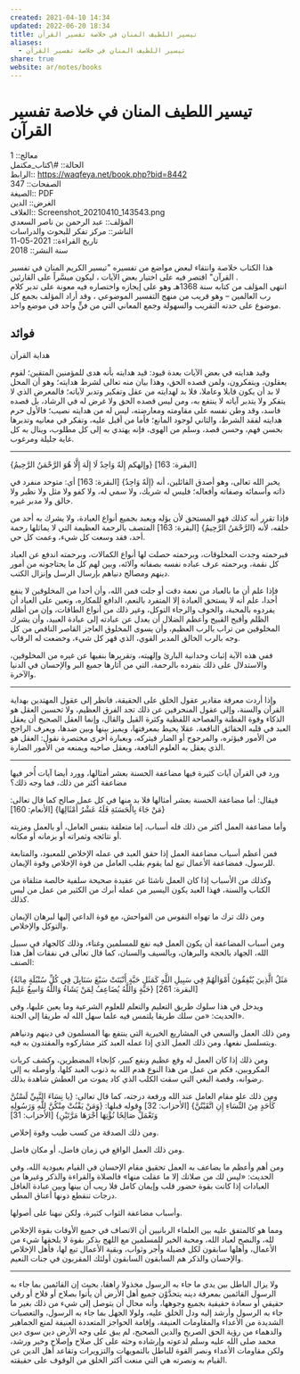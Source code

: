 ```yaml
---  
created: 2021-04-10 14:34  
updated: 2022-06-20 18:34  
title: تيسير اللطيف المنان في خلاصة تفسير القرآن  
aliases:  
  - تيسير اللطيف المنان في خلاصة تفسير القرآن  
share: true  
website: ar/notes/books  
---  
```

  
# تيسير اللطيف المنان في خلاصة تفسير القرآن  
  
معالج:: 1  
الحالة:: #\كتاب_مكتمل  
الرابط:: https://waqfeya.net/book.php?bid=8442  
الصفحات:: 347  
الصيغة:: PDF  
الغرض:: الدين  
الغلاف:: Screenshot_20210410_143543.png  
المؤلف:: عبد الرحمن بن ناصر السعدي  
الناشر:: مركز تفكر للبحوث والدراسات  
تاريخ القراءة:: 2021-05-11  
سنة النشر:: 2018  
  
هذا الكتاب خلاصة وانتقاء لبعض مواضع من تفسيره "تيسير الكريم المنان في تفسير القرآن" اقتصر فيه على اختيار بعض الآيات ، ليكون ميسَّراً على القارئين .  
انتهى المؤلف من كتابه سنة 1368هـ وهو على إيجازه واختصاره فيه معونة على تدبر كلام رب العالمين – وهو قريب من منهج التفسير الموضوعي ، وقد أراد المؤلف بجمع كل موضوع على حدته التقريب والسهولة وجمع المعاني التي من فنٍّ واحد في موضع واحد.  
  
## فوائد  
  
هداية القرآن  
  
وقيد هدايته في بعض الآيات بعدة قيود: قيد هدايته بأنه هدى للمؤمنين المتقين؛ لقوم يعقلون، ويتفكرون، ولمن قصده الحق، وهذا بيان منه تعالى لشرط هدايته؛ وهو أن المحل لا بد أن يكون قابلا وعاملا، فلا بد لهدايته من عقل وتفكير وتدبر لآياته؛ فالمعرض الذي لا يتفكر ولا يتدبر آياته لا ينتفع به، ومن ليس قصده الحق ولا غرض له في الرشاد، بل قصده فاسد، وقد وطن نفسه على مقاومته ومعارضته، ليس له من هدايته نصيب؛ فالأول حرم هدايته لفقد الشرط، والثاني لوجود المانع؛ فأما من أقبل عليه، وتفكر في معانيه وتدبرها بحسن فهم، وحسن قصد، وسلم من الهوى، فإنه يهتدي به إلى كل مطلوب، وينال به كل غاية جليلة ومرغوب.  
  
---  
  
{وإلهكم إِلَهٌ وَاحِدٌ لَا إِلَهَ إِلَّا هُوَ الرَّحْمَنُ الرَّحِيمُ} [البقرة: 163]  
  
يخبر الله تعالى، وهو أصدق القائلين، أنه {إِلَهٌ وَاحِدٌ} [البقرة: 163] أي: متوحد منفرد في ذاته وأسمائه وصفاته وأفعاله؛ فليس له شريك، ولا سمي له، ولا كفو ولا مثل ولا نظير ولا خالق ولا مدبر غيره.  
  
فإذا تقرر أنه كذلك فهو المستحق لأن يؤله ويعبد بجميع أنواع العبادة، ولا يشرك به أحد من خلقه، لأنه {الرَّحْمَنُ الرَّحِيمُ} [البقرة: 163] المتصف بالرحمة العظيمة التي لا يماثلها رحمة أحد، فقد وسعت كل شيء، وعمت كل حي.  
  
فبرحمته وجدت المخلوقات، وبرحمته حصلت لها أنواع الكمالات، وبرحمته اندفع عن العباد كل نقمة، وبرحمته عرف عباده نفسه بصفاته وآلائه، وبين لهم كل ما يحتاجونه من أمور دينهم ومصالح دنياهم بإرسال الرسل وإنزال الكتب.  
  
فإذا علم أن ما بالعباد من نعمة دقت أو جلت فمن الله، وأن أحدا من المخلوقين لا ينفع أحدا، علم أنه لا يستحق العبادة إلا المتفرد بالنعم، الدافع للمكاره، وتعين على العباد أن يفردوه بالمحبة، والخوف والرجاء التوكل، وغير ذلك من أنواع الطاقات، وإن من أظلم الظلم وأقبح القبيح وأعظم الضلال أن يعدل عن عبادته إلى عبادة العبيد، وأن يشرك المخلوقين من تراب بالرب العظيم، وأن يسوى المخلوق العاجز القاصر الناقص من كل وجه بالرب الخالق المدبر القوي، الذي قهر كل شيء، وخضعت له الرقاب.  
  
ففي هذه الآية إثبات وحدانية البارئ وإلهيته، وتقريرها بنفيها عن غيره من المخلوقين، والاستدلال على ذلك بتفرده بالرحمة، التي من آثارها جميع البر والإحسان في الدنيا والآخرة.  
  
---  
  
وإذا أردت معرفة مقادير عقول الخلق على الحقيقة، فانظر إلى عقول المهتدين بهداية القرآن والسنة، وإلى عقول المنحرفين عن ذلك تجد الفرق العظيم، ولا تحسبن العقل هو الذكاء وقوة الفطنة والفصاحة اللفظية وكثرة القيل والقال، وإنما العقل الصحيح أن يعقل العبد في قلبه الحقائق النافعة، عقلا يحيط بمعرفتها، ويميز بينها وبين ضدها، ويعرف الراجح من الأمور فيؤثره، والمرجوح أو الضار فيتركه، وبعبارة أخرى مختصرة نقول: العقل هو الذي يعقل به العلوم النافعة، ويعقل صاحبه ويمنعه من الأمور الضارة.  
  
---  
  
ورد في القرآن آيات كثيرة فيها مضاعفة الحسنة بعشر أمثالها، وورد أيضا آيات أُخر فيها مضاعفة أكثر من ذلك، فما وجه ذلك؟  
  
فيقال: أما مضاعفة الحسنة بعشر أمثالها فلا بد منها في كل عمل صالح كما قال تعالى: {مَنْ جَاءَ بِالْحَسَنَةِ فَلَهُ عَشْرُ أَمْثَالِهَا} [الأنعام: 160]  
  
وأما مضاعفة العمل أكثر من ذلك فله أسباب، إما متعلقة بنفس العامل، أو بالعمل ومزيته أو نتائجه وثمراته أو بزمانه أو مكانه.  
  
فمن أعظم أسباب مضاعفة العمل إذا حقق العبد في عمله الإخلاص للمعبود، والمتابعة للرسول، فمضاعفة الأعمال تبع لما يقوم بقلب العامل من قوة الإخلاص وقوة الإيمان.  
  
وكذلك من الأسباب إذا كان العمل ناشئا عن عقيدة صحيحة سلفية خالصة متلقاة من الكتاب والسنة، فهذا العبد يكون اليسير من عمله أبرك من الكثير من عمل من ليس كذلك.  
  
ومن ذلك ترك ما تهواه النفوس من الفواحش، مع قوة الداعي إليها لبرهان الإيمان والتوكل والإخلاص.  
  
ومن أسباب المضاعفة أن يكون العمل فيه نفع للمسلمين وغناء، وذلك كالجهاد في سبيل الله، الجهاد بالحجة والبرهان، وبالسيف والسنان، كما قال تعالى في نفقات أهل هذا الصنف:  
  
{مَثَلُ الَّذِينَ يُنْفِقُونَ أَمْوَالَهُمْ فِي سَبِيلِ اللَّهِ كَمَثَلِ حَبَّةٍ أَنْبَتَتْ سَبْعَ سَنَابِلَ فِي كُلِّ سُنْبُلَةٍ مِائَةُ حَبَّةٍ وَاللَّهُ يُضَاعِفُ لِمَنْ يَشَاءُ وَاللَّهُ وَاسِعٌ عَلِيمٌ} [البقرة: 261]  
  
ويدخل في هذا سلوك طريق التعليم والتعلم للعلوم الشرعية وما يعين عليها، وفى الحديث: «من سلك طريقا يلتمس فيه علما سهل الله له طريقا إلى الجنة».  
  
ومن ذلك العمل والسعي في المشاريع الخيرية التي ينتفع بها المسلمون في دينهم ودنياهم ويتسلسل نفعها، ومن ذلك العمل الذي إذا عمله العبد كثر مشاركوه والمقتدون به فيه.  
  
ومن ذلك إذا كان العمل له وقع عظيم ونفع كبير، كإنجاء المضطرين، وكشف كربات المكروبين، فكم من عمل من هذا النوع هدم الله به ذنوب العبد كلها، وأوصله به إلى رضوانه، وقصة البغي التي سقت الكلب الذي كاد يموت من العطش شاهدة بذلك.  
  
ومن ذلك علو مقام العامل عند الله ورفعة درجته، كما قال تعالى: {يا نِسَاءَ النَّبِيِّ لَسْتُنَّ كَأَحَدٍ مِنَ النِّسَاءِ إِنِ اتَّقَيْتُنَّ} [الأحزاب: 32] وقوله قبلها: {وَمَنْ يَقْنُتْ مِنْكُنَّ لِلَّهِ وَرَسُولِهِ وَتَعْمَلْ صَالِحًا نُؤْتِهَا أَجْرَهَا مَرَّتَيْنِ} [الأحزاب: 31]  
  
ومن ذلك الصدقة من كسب طيب وقوة إخلاص.  
  
ومن ذلك العمل الواقع في زمان فاضل، أو مكان فاضل.  
  
ومن أهم وأعظم ما يضاعف به العمل تحقيق مقام الإحسان في القيام بعبودية الله، وفي الحديث: «ليس لك من صلاتك إلا ما عقلت منها» فالصلاة والقراءة والذكر وغيرها من العبادات إذا كانت بقوة حضور قلب وإيمان كامل فلا ريب أن بينها وبين عبادة الغافل درجات تنقطع دونها أعناق المطي.  
  
وأسباب مضاعفة الثواب كثيرة، ولكن نبهنا على أصولها.  
  
ومما هو كالمتفق عليه بين العلماء الربانيين أن الاتصاف في جميع الأوقات بقوة الإخلاص لله، والنصح لعباد الله، ومحبة الخير للمسلمين مع اللهج بذكر بقوة لا يلحقها شيء من الأعمال، وأهلها سابقون لكل فضيلة وأجر وثواب، وبقية الأعمال تبع لها، فأهل الإخلاص والإحسان والذكر هم السابقون السابقون أولئك المقربون في جنات النعيم.  
  
---  
  
ولا يزال الباطل بين يدي ما جاء به الرسول مخذولا راهقا، بحيث إن القائمين بما جاء به الرسول القائمين بمعرفة دينه يتحدَّوْن جميع أهل الأرض أن يأتوا بصلاح أو فلاح أو رقي حقيقي أو سعادة حقيقية بجميع وجوهها، وأنه محال أن يتوصل إلى شيء من ذلك بغير ما جاء به الرسول وأرشد إليه ودل الخلق عليه، ولولا الجهل بما جاء به الرسول، والتعصبات الشديدة من الأعداء والمقاومات العنيفة، وإقامة الحواجز المتعددة العنيفة لمنع الجماهير والدهماء من رؤية الحق الصريح والدين الصحيح، لم يبق على وجه الأرض دين سوى دين محمد صلى الله عليه وسلم لدعوته وإرشاده وحثه على كل صلاح وإصلاح وخير ورشد، ولكن مقاومات الأعداء ونصر القوة للباطل بالتمويهات والتزويرات وتقاعد أهل الدين عن القيام به ونصرته هي التي منعت أكثر الخلق من الوقوف على حقيقته.  
